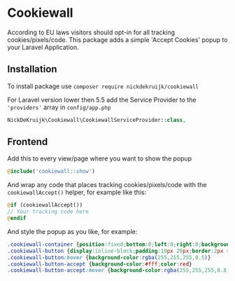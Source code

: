 # Cookiewall
According to EU laws visitors should opt-in for all tracking cookies/pixels/code. This package adds a simple 'Accept Cookies' popup to your Laravel Application.

## Installation
To install package use
`composer require nickdekruijk/cookiewall`

For Laravel version lower then 5.5 add the Service Provider to the `'providers'` array in `config/app.php`
```php
NickDeKruijk\Cookiewall\CookiewallServiceProvider::class,
```

## Frontend
Add this to every view/page where you want to show the popup
```php
@include('cookiewall::show')
```
And wrap any code that places tracking cookies/pixels/code with the `cookiewallAccept()` helper, for example like this:
```php
@if (cookiewallAccept())
// Your tracking code here
@endif
```
And style the popup as you like, for example:
```css
.cookiewall-container {position:fixed;bottom:0;left:0;right:0;background-color:red;text-align:center;padding:50px;z-index:9999;color:#fff}
.cookiewall-button {display:inline-block;padding:10px 20px;border:2px solid #fff;border-radius:5px;text-decoration:none;color:inherit;margin:10px}
.cookiewall-button:hover {background-color:rgba(255,255,255,0.5)}
.cookiewall-button-accept {background-color:#fff;color:red}
.cookiewall-button-accept:hover {background-color:rgba(255,255,255,0.8)}
```
